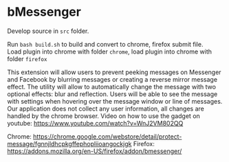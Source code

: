# bMessenger

Develop source in `src` folder.<br />

Run `bash build.sh` to build and convert to chrome, firefox submit file.<br />
Load plugin into chrome with folder `chrome`, load plugin into chrome with folder `firefox`<br />

This extension will allow users to prevent peeking messages on Messenger and Facebook by blurring messages or creating a reverse mirror message effect.
The utility will allow to automatically change the message with two optional effects: blur and reflection.
Users will be able to see the message with settings when hovering over the message window or line of messages.
Our application does not collect any user information, all changes are handled by the chrome browser.
Video on how to use the gadget on youtube: https://www.youtube.com/watch?v=WnJ2VM802QQ

Chrome: https://chrome.google.com/webstore/detail/protect-message/fgnnjldhcpkgffephopliioangockjgk
Firefox: https://addons.mozilla.org/en-US/firefox/addon/bmessenger/
